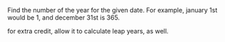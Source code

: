 <div class="md"><p>Find the number of the year for the given date. For example, january 1st would be 1, and december 31st is 365.</p>
<p>for extra credit, allow it to calculate leap years, as well. </p>
</div>
